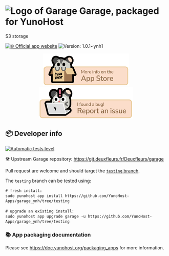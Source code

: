 <!--
N.B.: This README was automatically generated by <https://github.com/YunoHost/apps_tools/blob/main/readme_generator>
It shall NOT be edited by hand.
-->

<h1>
  <img src="https://raw.githubusercontent.com/YunoHost/apps/master/logos/garage.png" width="32px" alt="Logo of Garage">
  Garage, packaged for YunoHost
</h1>

S3 storage

[![🌐 Official app website](https://img.shields.io/badge/Official_app_website-darkgreen?style=for-the-badge)](https://garagehq.deuxfleurs.fr/)
![Version: 1.0.1~ynh1](https://img.shields.io/badge/Version-1.0.1~ynh1-rgba(0,150,0,1)?style=for-the-badge)

<div align="center">
<a href="https://apps.yunohost.org/app/garage"><img height="100px" src="https://github.com/YunoHost/yunohost-artwork/raw/refs/heads/main/badges/neopossum-badges/badge_more_info_on_the_appstore.svg"/></a>
<a href="https://github.com/YunoHost-Apps/garage_ynh/issues"><img height="100px" src="https://github.com/YunoHost/yunohost-artwork/raw/refs/heads/main/badges/neopossum-badges/badge_report_an_issue.svg"/></a>
</div>

## 📦 Developer info

[![Automatic tests level](https://apps.yunohost.org/badge/cilevel/garage)](https://ci-apps.yunohost.org/ci/apps/garage/)

🛠️ Upstream Garage repository: <https://git.deuxfleurs.fr/Deuxfleurs/garage>

Pull request are welcome and should target the [`testing` branch](https://github.com/YunoHost-Apps/garage_ynh/tree/testing).

The `testing` branch can be tested using:
```
# fresh install:
sudo yunohost app install https://github.com/YunoHost-Apps/garage_ynh/tree/testing

# upgrade an existing install:
sudo yunohost app upgrade garage -u https://github.com/YunoHost-Apps/garage_ynh/tree/testing
```

### 📚 App packaging documentation

Please see <https://doc.yunohost.org/packaging_apps> for more information.